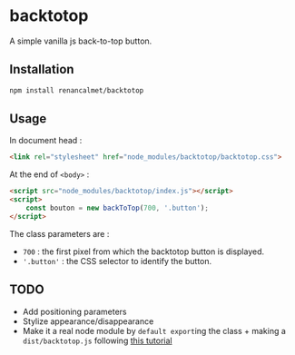 # backtotop
A simple vanilla js back-to-top button.

## Installation

```bash
npm install renancalmet/backtotop
```

## Usage

In document head :

```html
<link rel="stylesheet" href="node_modules/backtotop/backtotop.css">
```

At the end of `<body>` :

```html
<script src="node_modules/backtotop/index.js"></script>
<script>
    const bouton = new backToTop(700, '.button');
</script>
```

The class parameters are :
* `700` : the first pixel from which the backtotop button is displayed.
* `'.button'` : the CSS selector to identify the button.

## TODO

* Add positioning parameters
* Stylize appearance/disappearance
* Make it a real node module by `default export`ing the class + making a `dist/backtotop.js` following [this tutorial](https://hackernoon.com/use-es6-javascript-syntax-require-import-etc-in-your-front-end-project-5eefcef745c2)